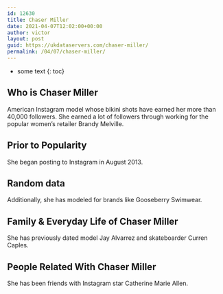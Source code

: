 ```yaml
---
id: 12630
title: Chaser Miller
date: 2021-04-07T12:02:00+00:00
author: victor
layout: post
guid: https://ukdataservers.com/chaser-miller/
permalink: /04/07/chaser-miller/
---
```


* some text
{: toc}


## Who is Chaser Miller



American Instagram model whose bikini shots have earned her more than 40,000 followers. She earned a lot of followers through working for the popular women&#8217;s retailer Brandy Melville. 

                
                
                
## Prior to Popularity



She began posting to Instagram in August 2013.

                
                
                
## Random data



Additionally, she has modeled for brands like Gooseberry Swimwear. 

                
                
                
## Family & Everyday Life of Chaser Miller



She has previously dated model Jay Alvarrez and skateboarder Curren Caples.

                
                
                
## People Related With Chaser Miller



She has been friends with Instagram star Catherine Marie Allen.

                
              
            
          
          
          